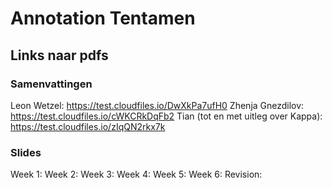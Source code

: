 # Annotation Tentamen
## Links naar pdfs
### Samenvattingen
Leon Wetzel: https://test.cloudfiles.io/DwXkPa7ufH0
Zhenja Gnezdilov: https://test.cloudfiles.io/cWKCRkDqFb2
Tian (tot en met uitleg over Kappa): https://test.cloudfiles.io/zIqQN2rkx7k

### Slides
Week 1:
Week 2:
Week 3:
Week 4:
Week 5:
Week 6:
Revision: 
